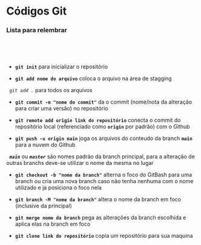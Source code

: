# Códigos Git
### Lista para relembrar
&nbsp;

&nbsp;
- **`git init`** para inicializar o repositório

- **`git add nome do arquivo`** coloca o arquivo na área de stagging

&nbsp;
*`git add .`* para todos os arquivos

- **`git commit -m "nome do commit"`** da o commit (nome/nota da alteração para criar uma versão) no repositório

- **`git remote add origin link do repositório`** conecta o commit do repositório local (referenciado como **`origin`** por padrão) com o Github

- **`git push -u origin main`** joga os arquivos do conteudo da branch **`main`** para a nuvem do Github

&nbsp;
***`main`*** ou ***`master`*** são nomes padrão da branch principal, para a alteração de outras branchs deve-se utilizar o nome da mesma no lugar

- **`git checkout -b "nome da branch"`** alterna o foco do GitBash para uma branch ou cria uma nova branch caso não tenha nenhuma com o nome utilizado e ja posiciona o foco nela

- **`git branch -M "nome da branch"`** altera o nome da branch em foco (inclusive da principal)

- **`git merge nome da branch`** pega as alterações da branch escolhida e aplica elas na branch em foco

- **`git clone link do repositório`** copia um repositório para sua maquina